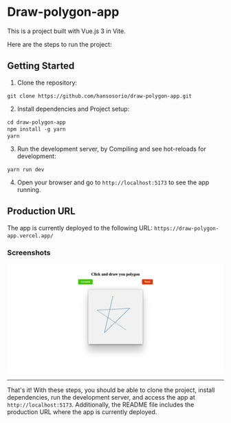 # Draw-polygon-app

This is a project built with Vue.js 3 in Vite.

Here are the steps to run the project:

## Getting Started

1. Clone the repository:
```
git clone https://github.com/hansosorio/draw-polygon-app.git
```

2. Install dependencies and Project setup:
```
cd draw-polygon-app
npm install -g yarn
yarn
```

3. Run the development server, by Compiling and see hot-reloads for development:
```
yarn run dev
```

4. Open your browser and go to `http://localhost:5173` to see the app running.

## Production URL

The app is currently deployed to the following URL: `https://draw-polygon-app.vercel.app/`

### Screenshots

![Screenshot 1](https://raw.githubusercontent.com/hansosorio/draw-polygon-app/develop/docs/cover-image-polygon.png "Screenshot 1")

---

That's it! With these steps, you should be able to clone the project, install dependencies, run the development server, and access the app at `http://localhost:5173`. Additionally, the README file includes the production URL where the app is currently deployed.
